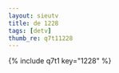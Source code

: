 ```yaml
--- 
layout: sieutv
title: de 1228
tags: [detv]
thumb_re: q7t11228
---
```

{% include q7t1 key="1228" %} 
